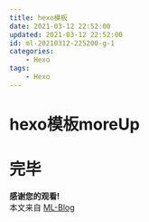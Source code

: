 ```yaml
---
title: hexo模板
date: 2021-03-12 22:52:00
updated: 2021-03-12 22:52:00
id: ml-20210312-225200-g-1
categories:
	- Hexo
tags: 
	- Hexo
---
```



# hexo模板moreUp


<!--more-->

<!-- 
id: ml-20210404-221000-g111
每次使用自觉+1.
-->

# 完毕

**感谢您的观看!**  
本文来自 [ML-Blog][ML-Blog_Link]

<!-- 图片 -->

<!-- 链接 -->

<!-- 水印 -->
[ML-Blog_Link]:https://userminghaoli.github.io/ "我的博客"

